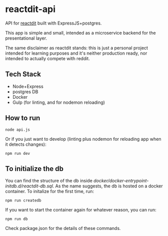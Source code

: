 # reactdit-api

API for [reactdit](../../../reactdit) built with ExpressJS+postgres. 

This app is simple and small, intended as a microservice backend for the presentational layer.

The same disclaimer as reactdit stands: this is just a personal project intended for learning purposes and it's neither production ready, nor intended to actually compete with reddit. 

## Tech Stack

- Node+Express
- postgres DB
- Docker
- Gulp (for linting, and for nodemon reloading)

## How to run

```
node api.js
```

Or if you just want to develop (linting plus nodemon for reloading app when it detects changes): 

```
npm run dev
```

## To initialize the db

You can find the structure of the db inside *docker/docker-entrypoint-initdb.d/reactdit-db.sql*. As the name suggests, the db is hosted on a docker container. To initalize for the first time, run: 

``` 
npm run createdb
```

If you want to start the container again for whatever reason, you can run: 

```
npm run db
``` 

Check package.json for the details of these commands. 



